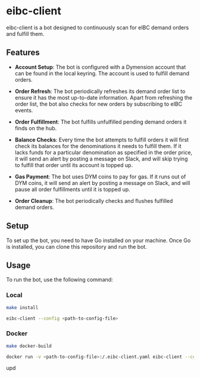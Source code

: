 # eibc-client

eibc-client is a bot designed to continuously scan for eIBC demand orders and fulfill them.

## Features

- **Account Setup**: The bot is configured with a Dymension account that can be found in the local keyring. The account is used to fulfill demand orders.

- **Order Refresh**: The bot periodically refreshes its demand order list to ensure it has the most up-to-date information. 
Apart from refreshing the order list, the bot also checks for new orders by subscribing to eIBC events.

- **Order Fulfillment**: The bot fulfills unfulfilled pending demand orders it finds on the hub.

- **Balance Checks**: Every time the bot attempts to fulfill orders it will first check its balances for the denominations it needs to fulfill them.
If it lacks funds for a particular denomination as specified in the order price, it will send an alert by posting a message on Slack,
and will skip trying to fulfill that order until its account is topped up.

- **Gas Payment**: The bot uses DYM coins to pay for gas. If it runs out of DYM coins, it will send an alert by posting a message on Slack,
and will pause all order fulfillments until it is topped up.

- **Order Cleanup**: The bot periodically checks and flushes fulfilled demand orders.

## Setup

To set up the bot, you need to have Go installed on your machine. Once Go is installed, you can clone this repository and run the bot.

## Usage

To run the bot, use the following command:

### Local

```bash
make install

eibc-client --config <path-to-config-file>
```

### Docker

```bash
make docker-build

docker run -v <path-to-config-file>:/.eibc-client.yaml eibc-client --config /.eibc-client.yaml
```

upd
